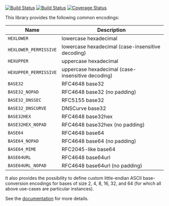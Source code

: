 [![Build Status][travis_badge]][travis]
[![Build Status][appveyor_badge]][appveyor]
[![Coverage Status][coveralls_badge]][coveralls]

This library provides the following common encodings:

| Name                  | Description                                       |
| ---                   | ---                                               |
| `HEXLOWER`            | lowercase hexadecimal                             |
| `HEXLOWER_PERMISSIVE` | lowercase hexadecimal (case-insensitive decoding) |
| `HEXUPPER`            | uppercase hexadecimal                             |
| `HEXUPPER_PERMISSIVE` | uppercase hexadecimal (case-insensitive decoding) |
| `BASE32`              | RFC4648 base32                                    |
| `BASE32_NOPAD`        | RFC4648 base32 (no padding)                       |
| `BASE32_DNSSEC`       | RFC5155 base32                                    |
| `BASE32_DNSCURVE`     | DNSCurve base32                                   |
| `BASE32HEX`           | RFC4648 base32hex                                 |
| `BASE32HEX_NOPAD`     | RFC4648 base32hex (no padding)                    |
| `BASE64`              | RFC4648 base64                                    |
| `BASE64_NOPAD`        | RFC4648 base64 (no padding)                       |
| `BASE64_MIME`         | RFC2045-like base64                               |
| `BASE64URL`           | RFC4648 base64url                                 |
| `BASE64URL_NOPAD`     | RFC4648 base64url (no padding)                    |

It also provides the possibility to define custom little-endian ASCII
base-conversion encodings for bases of size 2, 4, 8, 16, 32, and 64 (for which
all above use-cases are particular instances).

See the [documentation] for more details.

[appveyor]: https://ci.appveyor.com/project/ia0/data-encoding
[appveyor_badge]:https://ci.appveyor.com/api/projects/status/wm4ga69xnlriukhl/branch/master?svg=true
[coveralls]: https://coveralls.io/github/ia0/data-encoding?branch=master
[coveralls_badge]: https://coveralls.io/repos/github/ia0/data-encoding/badge.svg?branch=master
[documentation]: https://docs.rs/data-encoding
[travis]: https://travis-ci.org/ia0/data-encoding
[travis_badge]: https://travis-ci.org/ia0/data-encoding.svg?branch=master
